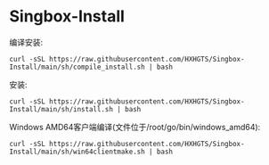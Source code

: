 # Singbox-Install

编译安装:
```
curl -sSL https://raw.githubusercontent.com/HXHGTS/Singbox-Install/main/sh/compile_install.sh | bash
```
安装:
```
curl -sSL https://raw.githubusercontent.com/HXHGTS/Singbox-Install/main/sh/install.sh | bash
```
Windows AMD64客户端编译(文件位于/root/go/bin/windows_amd64):
```
curl -sSL https://raw.githubusercontent.com/HXHGTS/Singbox-Install/main/sh/win64clientmake.sh | bash
```

